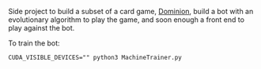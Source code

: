 Side project to build a subset of a card game,  <a href="https://en.wikipedia.org/wiki/Dominion_(card_game)">Dominion</a>, build a bot with an evolutionary algorithm to play the game, and soon enough a front end to play against the bot.

To train the bot:

`CUDA_VISIBLE_DEVICES="" python3 MachineTrainer.py `